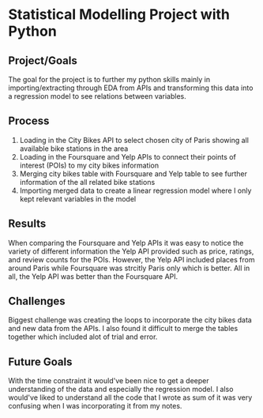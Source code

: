 # Statistical Modelling Project with Python

## Project/Goals

The goal for the project is to further my python skills mainly in importing/extracting through EDA from APIs and transforming this data into a regression model to see relations between variables.


## Process

1. Loading in the City Bikes API to select chosen city of Paris showing all available bike stations in the area
2. Loading in the Foursquare and Yelp APIs to connect their points of interest (POIs) to my city bikes information 
3. Merging city bikes table with Foursquare and Yelp table to see further information of the all related bike stations
4. Importing merged data to create a linear regression model where I only kept relevant variables in the model 


## Results

When comparing the Foursquare and Yelp APIs it was easy to notice the variety of different information the Yelp API provided such as price, ratings, and review counts for the POIs. However, the Yelp API included places from around Paris while Foursquare was strcitly Paris only which is better. All in all, the Yelp API was better than the Foursquare API.


## Challenges 

Biggest challenge was creating the loops to incorporate the city bikes data and new data from the APIs. I also found it difficult to merge the tables together which included alot of trial and error.


## Future Goals

With the time constraint it would've been nice to get a deeper understanding of the data and especially the regression model. I also would've liked to understand all the code that I wrote as sum of it was very confusing when I was incorporating it from my notes.

